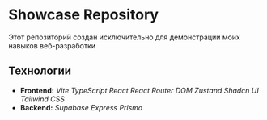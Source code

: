 # Showcase Repository

Этот репозиторий создан исключительно для демонстрации моих навыков веб-разработки

## Технологии
*   **Frontend:** *Vite* *TypeScript* *React* *React Router DOM* *Zustand* *Shadcn UI* *Tailwind CSS*
*   **Backend:** *Supabase* *Express* *Prisma*

